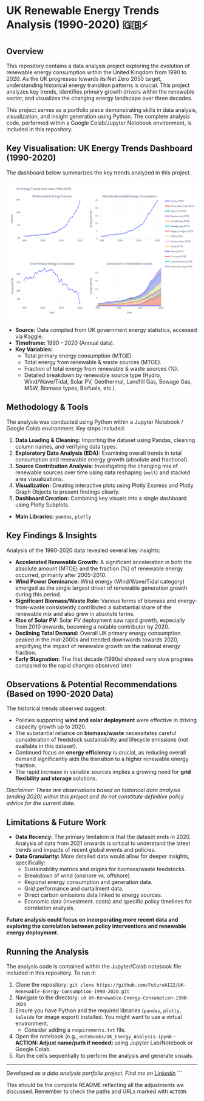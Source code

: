 # UK Renewable Energy Trends Analysis (1990-2020) 🇬🇧⚡️

## Overview

This repository contains a data analysis project exploring the evolution of renewable energy consumption within the United Kingdom from 1990 to 2020. As the UK progresses towards its Net Zero 2050 target, understanding historical energy transition patterns is crucial. This project analyzes key trends, identifies primary growth drivers within the renewable sector, and visualizes the changing energy landscape over three decades.

This project serves as a portfolio piece demonstrating skills in data analysis, visualization, and insight generation using Python. The complete analysis code, performed within a Google Colab/Jupyter Notebook environment, is included in this repository.

## Key Visualisation: UK Energy Trends Dashboard (1990-2020)

The dashboard below summarizes the key trends analyzed in this project.

![UK Energy Trends Dashboard](combined-plots.png)

* **Source:** Data compiled from UK government energy statistics, accessed via Kaggle.
* **Timeframe:** 1990 - 2020 (Annual data).
* **Key Variables:**
    * Total primary energy consumption (MTOE).
    * Total energy from renewable & waste sources (MTOE).
    * Fraction of total energy from renewable & waste sources (%).
    * Detailed breakdown by renewable source type (Hydro, Wind/Wave/Tidal, Solar PV, Geothermal, Landfill Gas, Sewage Gas, MSW, Biomass types, Biofuels, etc.).

## Methodology & Tools

The analysis was conducted using Python within a Jupyter Notebook / Google Colab environment. Key steps included:

1.  **Data Loading & Cleaning:** Importing the dataset using Pandas, cleaning column names, and verifying data types.
2.  **Exploratory Data Analysis (EDA):** Examining overall trends in total consumption and renewable energy growth (absolute and fractional).
3.  **Source Contribution Analysis:** Investigating the changing mix of renewable sources over time using data reshaping (`melt`) and stacked area visualizations.
4.  **Visualization:** Creating interactive plots using Plotly Express and Plotly Graph Objects to present findings clearly.
5.  **Dashboard Creation:** Combining key visuals into a single dashboard using Plotly Subplots.

* **Main Libraries:** `pandas`, `plotly`

## Key Findings & Insights

Analysis of the 1990-2020 data revealed several key insights:

* **Accelerated Renewable Growth:** A significant acceleration in both the absolute amount (MTOE) and the fraction (%) of renewable energy occurred, primarily after 2005-2010.
* **Wind Power Dominance:** Wind energy (Wind/Wave/Tidal category) emerged as the single largest driver of renewable generation growth during this period.
* **Significant Biomass/Waste Role:** Various forms of biomass and energy-from-waste consistently contributed a substantial share of the renewable mix and also grew in absolute terms.
* **Rise of Solar PV:** Solar PV deployment saw rapid growth, especially from 2010 onwards, becoming a notable contributor by 2020.
* **Declining Total Demand:** Overall UK primary energy consumption peaked in the mid-2000s and trended downwards towards 2020, amplifying the impact of renewable growth on the national energy fraction.
* **Early Stagnation:** The first decade (1990s) showed very slow progress compared to the rapid changes observed later.

## Observations & Potential Recommendations (Based on 1990-2020 Data)

The historical trends observed suggest:

* Policies supporting **wind and solar deployment** were effective in driving capacity growth up to 2020.
* The substantial reliance on **biomass/waste** necessitates careful consideration of feedstock sustainability and lifecycle emissions (not available in this dataset).
* Continued focus on **energy efficiency** is crucial, as reducing overall demand significantly aids the transition to a higher renewable energy fraction.
* The rapid increase in variable sources implies a growing need for **grid flexibility and storage** solutions.

*Disclaimer: These are observations based on historical data analysis (ending 2020) within this project and do not constitute definitive policy advice for the current date.*

## Limitations & Future Work

* **Data Recency:** The primary limitation is that the dataset ends in 2020. Analysis of data from 2021 onwards is critical to understand the latest trends and impacts of recent global events and policies.
* **Data Granularity:** More detailed data would allow for deeper insights, specifically:
    * Sustainability metrics and origins for biomass/waste feedstocks.
    * Breakdown of wind (onshore vs. offshore).
    * Regional energy consumption and generation data.
    * Grid performance and curtailment data.
    * Direct carbon emissions data linked to energy sources.
    * Economic data (investment, costs) and specific policy timelines for correlation analysis.

**Future analysis could focus on incorporating more recent data and exploring the correlation between policy interventions and renewable energy deployment.**

## Running the Analysis

The analysis code is contained within the Jupyter/Colab notebook file included in this repository. To run it:

1.  Clone the repository: `git clone https://github.com/FutureAI22/UK-Renewable-Energy-Consumption-1990-2020.git`
2.  Navigate to the directory: `cd UK-Renewable-Energy-Consumption-1990-2020`
3.  Ensure you have Python and the required libraries (`pandas`, `plotly`, `kaleido` for image export) installed. You might want to use a virtual environment.
    * Consider adding a `requirements.txt` file.
4.  Open the notebook (e.g., `notebooks/UK_Energy_Analysis.ipynb` - **ACTION: Adjust name/path if needed**) using Jupyter Lab/Notebook or Google Colab.
5.  Run the cells sequentially to perform the analysis and generate visuals.

---

*Developed as a data analysis portfolio project. Find me on [LinkedIn](https://www.linkedin.com/in/yourprofile)* ```

This should be the complete README reflecting all the adjustments we discussed. Remember to check the paths and URLs marked with `ACTION`.
